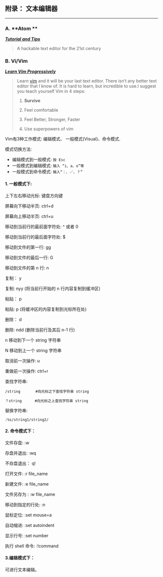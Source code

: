 ## 附录： 文本编辑器

---

### A. **Atom **

[_**Tutorial and Tips**_](https://www.evernote.com/l/ABJeb9FdBc1BC6AZSgWh4Ujc_StdcFYl-kw)_**​**_

> A hackable text editor for the 21st century

### B. Vi/**Vim**

[_**Learn Vim Progressively**_](http://yannesposito.com/Scratch/en/blog/Learn-Vim-Progressively/)_**​**_

> Learn [vim](http://www.vim.org/) and it will be your last text editor. There isn’t any better text editor that I know of. It is hard to learn, but incredible to use.I suggest you teach yourself Vim in 4 steps:
>
> 1. **Survive**
>
> 2. Feel comfortable
>
> 3. Feel Better, Stronger, Faster
>
> 4. Use superpowers of vim



Vim有3种工作模式: 编辑模式、 一般模式\(Visual\)、命令模式.

模式切换方法:

* 编辑模式到一般模式:   `按 Esc`
* 一般模式到编辑模式:   `输入 “i、a、o”等`
* 一般模式到命令模式:   `输入“：、／、？”`



#### 1. 一般模式下:

上下左右移动光标: 键盘方向键

屏幕向下移动半页: ctrl+d

屏幕向上移动半页: ctrl+u

移动到当前行的最前面字符处: ^ 或者 0

移动到当前行的最后面字符处: $

移动到文件的第一行: gg

移动到文件的最后一行: G

移动到文件的第 n 行: n

复制： y

复制: nyy \(将当前行开始的 n 行内容复制到缓冲区\)

粘贴： p

粘贴: p \(将缓冲区的内容复制到光标所在处\)

删除： d

删除: ndd \(删除当前行及其后 n-1 行\)

n 移动到下一个 string 字符串

N 移动到上一个 string 字符串

取消前一次操作: u

重做前一次操作: ctrl+r

查找字符串:

```text
/string       #向光标之下查找字符串 string

？string      #向光标之上查找字符串 string
```

替换字符串:

```text
:%s/string1/string2/
```

#### 2. 命令模式下：

文件存盘: :w

存盘并退出: :wq

不存盘退出： q!

打开文件: :r file\_name

新建文件: :e file\_name

文件另存为 : :w file\_name

移动到指定的行处: :n

鼠标定位: :set mouse=a

自动缩进: :set autoindent

显示行号: :set number

执行 shell 命令: :!command

#### 3.编辑模式下：

可进行文本编辑。

